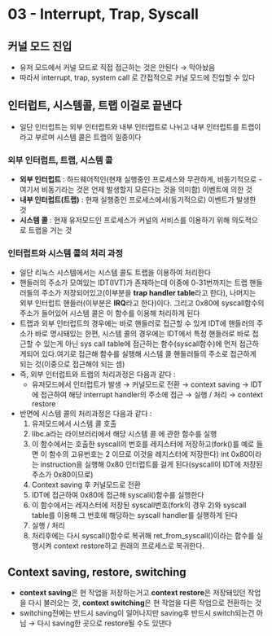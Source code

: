# 03 - Interrupt, Trap, Syscall

## 커널 모드 진입

- 유저 모드에서 커널 모드로 직접 접근하는 것은 안된다 → 막아놨음
- 따라서 interrupt, trap, system call 로 간접적으로 커널 모드에 진입할 수 있다

## 인터럽트, 시스템콜, 트랩 이걸로 끝낸다

- 일단 인터럽트는 외부 인터럽트와 내부 인터럽트로 나뉘고 내부 인터럽트를 트랩이라고 부르며 시스템 콜은 트랩의 일종이다

### 외부 인터럽트, 트랩, 시스템 콜

- **외부 인터럽트** : 하드웨어적인(현재 실행중인 프로세스와 무관하게, 비동기적으로 - 여기서 비동기라는 것은 언제 발생할지 모른다는 것을 의미함) 이벤트에 의한 것
- **내부 인터럽트(트랩)** : 현재 실행중인 프로세스에서(동기적으로) 이벤트가 발생한 것
- **시스템 콜** : 현재 유저모드인 프로세스가 커널의 서비스를 이용하기 위해 의도적으로 트랩을 거는 것

### 인터럽트와 시스템 콜의 처리 과정

- 일단 리눅스 시스템에서는 시스템 콜도 트랩을 이용하여 처리한다
- 핸들러의 주소가 모여있는 IDT(IVT)가 존재하는데 이중에 0-31번까지는 트랩 핸들러들의 주소가 저장되어있고(이부분을 **trap handler table**라고 한다), 나머지는 외부 인터럽트 핸들러(이부분은 **IRQ**라고 한다)이다. 그리고 0x80에 syscall함수의 주소가 들어있어 시스템 콜은 이 함수를 이용해 처리하게 된다
- 트랩과 외부 인터럽트의 경우에는 바로 핸들러로 접근할 수 있게 IDT에 핸들러의 주소가 바로 명시돼있는 한편, 시스템 콜의 경우에는 IDT에서 특정 핸들러로 바로 접근할 수 있는게 아닌 sys call table에 접근하는 함수(syscall함수)에 먼저 접근하게되어 있다.여기로 접근해 함수를 실행해 시스템 콜 핸들러들의 주소로 접근하게 되는 것(이중으로 접근해야 되는 셈)
- 즉, 외부 인터럽트와 트랩의 처리과정은 다음과 같다 :
    - 유저모드에서 인터럽트가 발생 → 커널모드로 전환 → context saving → IDT에 접근하여 해당 interrupt handler의 주소에 접근 → 실행 / 처리 → context restore
- 반면에 시스템 콜의 처리과정은 다음과 같다 :
    1. 유저모드에서 시스템 콜 호출
    2. libc.a라는 라이브러리에서 해당 시스템 콜 에 관한 함수를 실행
    3. 이 함수에서는 호출한 syscall의 번호를 레지스터에 저장하고(fork()를 예로 들면 이 함수의 고유번호는 2 이므로 이것을 레지스터에 저장한다) int 0x80이라는 instruction을 실행해 0x80 인터럽트를 걸게 된다(syscall이 IDT에 저장된 주소가 0x80이므로)
    4. Context saving 후 커널모드로 전환
    5. IDT에 접근하여 0x80에 접근해 syscall()함수를 실행한다
    6. 이 함수에서는 레지스터에 저장된 syscall번호(fork의 경우 2)와 syscall table를 이용해 그 번호에 해당하는 syscall handler를 실행하게 된다
    7. 실행 / 처리
    8. 처리후에는 다시 syscall()함수로 복귀해 ret_from_syscall()이라는 함수를 실행시켜 context restore하고 원래의 프로세스로 복귀한다.

## Context saving, restore, switching

- **context saving**은 현 작업을 저장하는거고 **context restore**은 저장돼있던 작업을 다시 불러오는 것, **context switching**은 현 작업을 다른 작업으로 전환하는 것
- switching전에는 반드시 saving이 일어나지만 saving후 반드시 switch되는건 아님 → 다시 saving한 곳으로 restore될 수도 있댄다